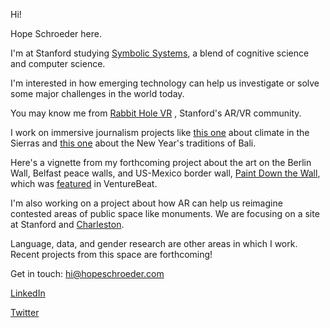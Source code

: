 Hi!

Hope Schroeder here.

I'm at Stanford studying [Symbolic Systems](https://symsys.stanford.edu/), a blend of cognitive science and computer science.

I'm interested in how emerging technology can help us investigate or solve some major challenges in the world today.

You may know me from [Rabbit Hole VR](https://www.rabbitholevr.org/)
, Stanford's AR/VR community.

I work on immersive journalism projects like [this one](http://peninsulapress.com/2017/04/18/california-climate-360-video-story/) about climate in the Sierras and [this one](https://www.youtube.com/watch?v=WBKLH2bHdcE) about the New Year's traditions of Bali. 

Here's a vignette from my forthcoming project about the art on the Berlin Wall, Belfast peace walls, and US-Mexico border wall, [Paint Down the Wall](https://www.youtube.com/watch?v=w4JHOiridw0), which was [featured](https://venturebeat.com/2018/05/09/4-ar-vr-stanford-student-projects-show-the-future-of-immersive-tech/) in VentureBeat. 

I'm also working on a project about how AR can help us reimagine contested areas of public space like monuments. We are focusing on a site at Stanford and [Charleston](https://brown.columbia.edu/portfolio/charleston-reconstructed/). 

Language, data, and gender research are other areas in which I work. Recent projects from this space are forthcoming!

Get in touch: hi@hopeschroeder.com

[LinkedIn](https://www.linkedin.com/in/hopeschroeder/)

[Twitter](https://twitter.com/Schropes)
